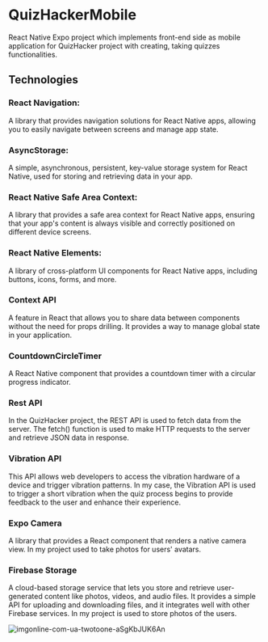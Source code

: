 # QuizHackerMobile
React Native Expo project which implements front-end side as mobile application for QuizHacker project with creating, taking quizzes functionalities.

## Technologies
### React Navigation:
A library that provides navigation solutions for React Native apps, allowing you to easily navigate between screens and manage app state.

### AsyncStorage:
A simple, asynchronous, persistent, key-value storage system for React Native, used for storing and retrieving data in your app.

### React Native Safe Area Context:
A library that provides a safe area context for React Native apps, ensuring that your app's content is always visible and correctly positioned on different device screens.

### React Native Elements:
A library of cross-platform UI components for React Native apps, including buttons, icons, forms, and more.

### Context API
A feature in React that allows you to share data between components without the need for props drilling. It provides a way to manage global state in your application.

### CountdownCircleTimer
A React Native component that provides a countdown timer with a circular progress indicator.

### Rest API
In the QuizHacker project, the REST API is used to fetch data from the server. The fetch() function is used to make HTTP requests to the server and retrieve JSON data in response.

### Vibration API
This API allows web developers to access the vibration hardware of a device and trigger vibration patterns. In my case, the Vibration API is used to trigger a short vibration when the quiz process begins to provide feedback to the user and enhance their experience.

### Expo Camera
A library that provides a React component that renders a native camera view. In my project used to take photos for users' avatars.

### Firebase Storage
A cloud-based storage service that lets you store and retrieve user-generated content like photos, videos, and audio files. It provides a simple API for uploading and downloading files, and it integrates well with other Firebase services. In my project is used to store photos of the users.

![imgonline-com-ua-twotoone-aSgKbJUK6An](https://github.com/alexonthespot7/QuizHackerMobile/assets/90186057/0b92847a-dbea-4679-b9da-8c16797c1774)
